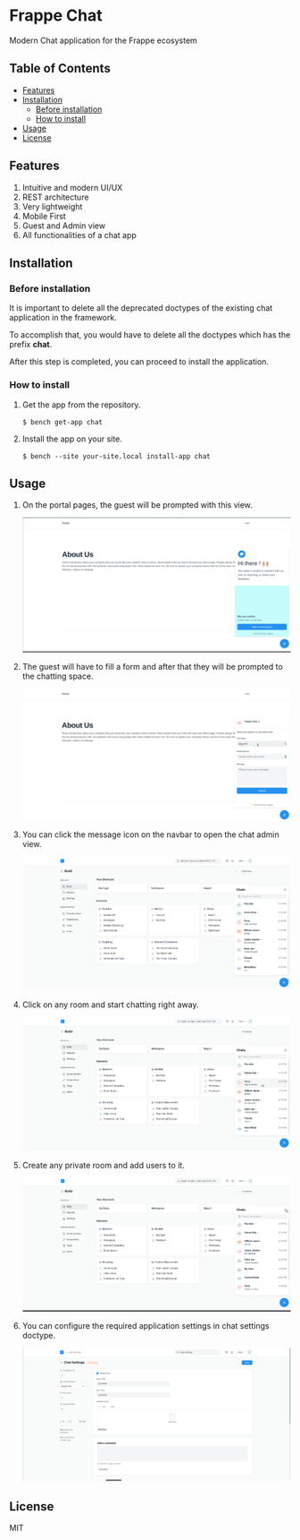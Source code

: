 # Frappe Chat

Modern Chat application for the Frappe ecosystem

## Table of Contents

- [Features](#features)
- [Installation](#installation)
  - [Before installation](#before-installation)
  - [How to install](#how-to-install)
- [Usage](#usage)
- [License](#license)

## Features

1. Intuitive and modern UI/UX
2. REST architecture
3. Very lightweight
4. Mobile First
5. Guest and Admin view
6. All functionalities of a chat app

## Installation

### Before installation

It is important to delete all the deprecated doctypes of the existing chat application in the framework.

To accomplish that, you would have to delete all the doctypes which has the prefix **chat**.

After this step is completed, you can proceed to install the application.

### How to install

1. Get the app from the repository.

   ```
   $ bench get-app chat
   ```

2. Install the app on your site.
   ```
   $ bench --site your-site.local install-app chat
   ```

## Usage

1. On the portal pages, the guest will be prompted with this view.

   ![Welcome View](.github/images/welcome-screen.png)

2. The guest will have to fill a form and after that they will be prompted to the chatting space.

   ![Form View](.github/images/guest-form-fill.gif)

3. You can click the message icon on the navbar to open the chat admin view.

   ![Guest View](.github/images/admin-view.gif)

4. Click on any room and start chatting right away.

   ![Admin Chat](.github/images/admin-chat.gif)

5. Create any private room and add users to it.

   ![New Room](.github/images/new-room.gif)

6. You can configure the required application settings in chat settings doctype.

   ![Chat Settings](.github/images/chat-settings.png)

## License

MIT
